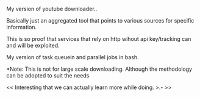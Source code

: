 My version of youtube downloader..

Basically just an aggregated tool that points to various sources for specific information.

This is so proof that services that rely on http wihout api key/tracking can and will be exploited.

My version of task queuein and parallel jobs in bash.

*Note: This is not for large scale downloading. Although the methodology can be adopted to suit the needs

<< Interesting that we can actually learn more while doing. >.- >>
